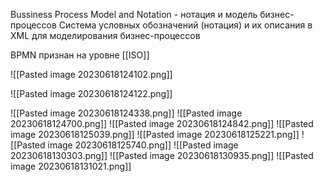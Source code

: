 Bussiness Process Model and Notation - нотация и модель бизнес-процессов
Система условных обозначений (нотация) и их описания в XML для моделирования бизнес-процессов

BPMN признан на уровне [[ISO]]


![[Pasted image 20230618124102.png]]

![[Pasted image 20230618124122.png]]

![[Pasted image 20230618124338.png]]
![[Pasted image 20230618124700.png]]
![[Pasted image 20230618124842.png]]
![[Pasted image 20230618125039.png]]
![[Pasted image 20230618125221.png]]
![[Pasted image 20230618125740.png]]
![[Pasted image 20230618130303.png]]
![[Pasted image 20230618130935.png]]
![[Pasted image 20230618131021.png]]
